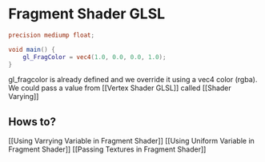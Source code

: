 # Fragment Shader GLSL
```glsl
precision mediump float;

void main() {
    gl_FragColor = vec4(1.0, 0.0, 0.0, 1.0);
}
```

gl_fragcolor is already defined and we override it using a vec4 color (rgba). We could pass a value from [[Vertex Shader GLSL]] called [[Shader Varying]]


## Hows to?
[[Using Varrying Variable in Fragment Shader]]
[[Using Uniform Variable in Fragment Shader]]
[[Passing Textures in Fragment Shader]]











